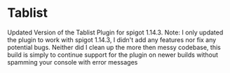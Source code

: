 # Tablist
Updated Version of the Tablist Plugin for spigot 1.14.3. Note: I only updated the plugin to work with spigot 1.14.3, I didn't add any
features nor fix any potential bugs. Neither did I clean up the more then messy codebase, this build is simply to continue support for
the plugin on newer builds without spamming your console with error messages
